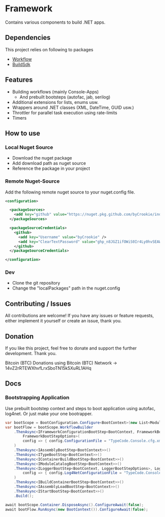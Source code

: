 # Framework
Contains various components to build .NET apps.

## Dependencies
This project relies on following to packages
* [Workflow](https://github.com/byCrookie/Workflow)
* [BuildSdk](https://github.com/byCrookie/BuildSdk)

## Features

* Building workflows (mainly Console-Apps)
  * And prebuilt bootsteps (autofac, jab, serilog)
* Additional extensions for lists, enums usw.
* Wrappers around .NET classes (XML, DateTime, GUID usw.)
* Throttler for parallel task execution using rate-limits
* Timers

## How to use

### Local Nuget Source
* Download the nuget package 
* Add download path as nuget source
* Reference the package in your project

### Remote Nuget-Source

Add the following remote nuget source to your nuget.config file.

```xml
<configuration>

  <packageSources>
    <add key="github" value="https://nuget.pkg.github.com/byCrookie/index.json" />
  </packageSources>

  <packageSourceCredentials>
    <github>
      <add key="Username" value="byCrookie" />
      <add key="ClearTextPassword" value="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" />
    </github>
  </packageSourceCredentials>

</configuration>
```

### Dev

* Clone the git repository
* Change the "localPackages" path in the nuget.config

## Contributing / Issues
All contributions are welcome! If you have any issues or feature requests, either implement it yourself or create an issue, thank you.

## Donation
If you like this project, feel free to donate and support the further development. Thank you.

Bitcoin (BTC) Donations using Bitcoin (BTC) Network -> 14vZ2rRTEWXhvfLrxSboTN15k5XuRL1AHq

## Docs

### Bootstrapping Application
Use prebuilt bootstep context and steps to boot application
using autofac, log4net. Or just make your one bootrapper.

```C#
var bootScope = BootConfiguration.Configure<BootContext>(new List<Module> {new BootstrappingModule()});
var bootFlow = bootScope.WorkflowBuilder
    .ThenAsync<IFrameworkConfigurationBootStep<BootContext, FrameworkBootStepOptions>,
        FrameworkBootStepOptions>(
        config => { config.ConfigurationFile = "TypeCode.Console.cfg.xml"; }
    )
    .ThenAsync<IAssemblyBootStep<BootContext>>()
    .ThenAsync<ITypeBootStep<BootContext>>()
    .ThenAsync<IContainerBuildBootStep<BootContext>>()
    .ThenAsync<IModuleCatalogBootStep<BootContext>>()
    .ThenAsync<ILoggerBootStep<BootContext, LoggerBootStepOptions>, LoggerBootStepOptions>(
        config => { config.Log4NetConfigurationFile = "TypeCode.Console.cfg.xml"; }
    )
    .ThenAsync<IBuildContainerBootStep<BootContext>>()
    .ThenAsync<IAssemblyLoadBootStep<BootContext>>()
    .ThenAsync<IStartBootStep<BootContext>>()
    .Build();

await bootScope.Container.DisposeAsync().ConfigureAwait(false);
await bootFlow.RunAsync(new BootContext()).ConfigureAwait(false);
```


